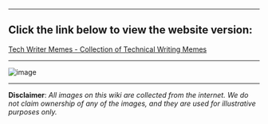___

## Click the link below to view the website version:
[Tech Writer Memes - Collection of Technical Writing Memes](https://vishnudastw.github.io/techwrite_meme/#)
___

![image](https://github.com/user-attachments/assets/e7631b59-fff0-478a-8953-74b74da14244)

___



**Disclaimer**: _All images on this wiki are collected from the internet. We do not claim ownership of any of the images, and they are used for illustrative purposes only._

